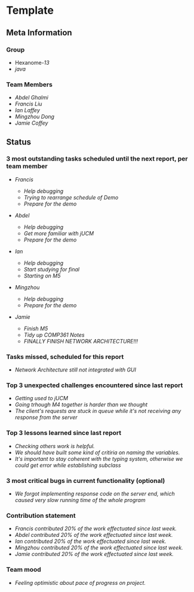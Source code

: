 # Template

## Meta Information

### Group

 * Hexanome-*13*
 * *java*

### Team Members

 * *Abdel Ghalmi*
 * *Francis Liu*
 * *Ian Laffey*
 * *Mingzhou Dong*
 * *Jamie Coffey*

## Status

### 3 most outstanding tasks scheduled until the next report, per team member

 * *Francis*
   * *Help debugging*
   * *Trying to rearrange schedule of Demo*
   * *Prepare for the demo*

 * *Abdel*
   * *Help debugging*
   * *Get more familiar with jUCM*
   * *Prepare for the demo*

 * *Ian*
   * *Help debugging*
   * *Start studying for final*
   * *Starting on M5*
   
 * *Mingzhou*
   * *Help debugging*
   * *Prepare for the demo*
   
 * *Jamie*
   * *Finish M5*
   * *Tidy up COMP361 Notes*
   * *FINALLY FINISH NETWORK ARCHITECTURE!!!*

### Tasks missed, scheduled for this report

 * *Network Architecture still not integrated with GUI*

### Top 3 unexpected challenges encountered since last report

 * *Getting used to jUCM*
 * *Going trhough M4 together is harder than we thought*
 * *The client's requests are stuck in queue while it's not receiving any response from the server*

### Top 3 lessons learned since last report

 * *Checking others work is helpful.*
 * *We should have built some kind of critiria on naming the variables.*
 * *It's important to stay coherent with the typing system, otherwise we could get error while establishing subclass*

### 3 most critical bugs in current functionality (optional)

 * *We forgot implementing response code on the server end, which caused very slow running time of the whole program* 
 

### Contribution statement

 * *Francis contributed 20% of the work effectuated since last week.*
 * *Abdel contributed 20% of the work effectuated since last week.*
 * *Ian contributed 20% of the work effectuated since last week.*
 * *Mingzhou contributed 20% of the work effectuated since last week.*
 * *Jamie contributed 20% of the work effectuated since last week.*

### Team mood

 * *Feeling optimistic about pace of progress on project.*
